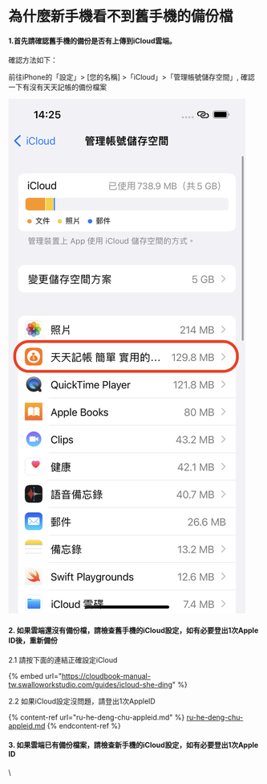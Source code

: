 # 為什麼新手機看不到舊手機的備份檔

#### 1.首先請確認舊手機的備份是否有上傳到iCloud雲端。

&#x20;確認方法如下：

前往iPhone的「設定」> \[您的名稱] >「iCloud」>「管理帳號儲存空間」, 確認一下有沒有天天記帳的備份檔案

![list](.gitbook/assets/tw-icloud-backup-confirm1.PNG)&#x20;

#### **2. 如果雲端還沒有備份檔，請檢查舊手機的**iCloud設定，如有必要登出1次Apple ID後，重新備份

&#x20;2.1  請按下面的連結正確設定iCloud

{% embed url="https://cloudbook-manual-tw.swalloworkstudio.com/guides/icloud-she-ding" %}

&#x20; 2.2 如果iCloud設定沒問題，請登出1次AppleID

{% content-ref url="ru-he-deng-chu-appleid.md" %}
[ru-he-deng-chu-appleid.md](ru-he-deng-chu-appleid.md)
{% endcontent-ref %}

#### **3. 如果雲端已有備份檔案，請檢查新手機的**iCloud設定，如有必要登出1次Apple ID

#### &#x20;<a href="#kai-qi-icloud-yun-die-yi-ji-yun-xu-tian-tian-ji-zhang-shi-yong-icloud-yun-die" id="kai-qi-icloud-yun-die-yi-ji-yun-xu-tian-tian-ji-zhang-shi-yong-icloud-yun-die"></a>

\
